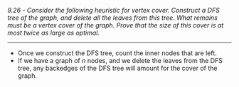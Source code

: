 *9.26 - Consider the following heuristic for vertex cover. Construct a DFS tree of the graph, and delete all the leaves from this tree. What remains must be a vertex cover of the graph. Prove that the size of this cover is at most twice as large as optimal.*
***
- Once we construct the DFS tree, count the inner nodes that are left. 
- If we have a graph of $n$ nodes, and we delete the leaves from the DFS tree, any backedges of the DFS tree will amount for the cover of the graph.
